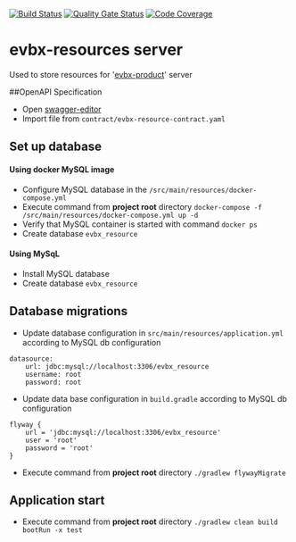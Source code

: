 [![Build Status](https://travis-ci.org/klindziukp/evbx-resources.svg?branch=master)](https://travis-ci.org/klindziukp/evbx-resources)
[![Quality Gate Status](https://sonarcloud.io/api/project_badges/measure?project=klindziukp_evbx-resources&metric=alert_status)](https://sonarcloud.io/dashboard?id=klindziukp_evbx-resources)
[![Code Coverage](https://sonarcloud.io/api/project_badges/measure?project=klindziukp_evbx-resources&metric=coverage)](https://sonarcloud.io/component_measures?id=klindziukp_evbx-resources&metric=coverage)

# evbx-resources server
Used to store resources for '[evbx-product](https://github.com/klindziukp/evbx-product)' server 

##OpenAPI Specification
* Open [swagger-editor](http://editor.swagger.io/)
* Import file from `contract/evbx-resource-contract.yaml`
## Set up database
#### Using docker MySQL image
* Configure MySQL database in the `/src/main/resources/docker-compose.yml`
* Execute command from __project root__ directory `docker-compose -f /src/main/resources/docker-compose.yml up -d`
* Verify that MySQL container is started with command `docker ps`
* Create database `evbx_resource`
#### Using MySqL
* Install MySQL database
* Create database `evbx_resource`

## Database migrations
* Update database configuration in `src/main/resources/application.yml` according to MySQL db configuration
```
datasource:
    url: jdbc:mysql://localhost:3306/evbx_resource
    username: root
    password: root
```
* Update data base configuration in `build.gradle` according to MySQL db configuration
```
flyway {
	url = 'jdbc:mysql://localhost:3306/evbx_resource'
	user = 'root'
	password = 'root'
}
```
* Execute command from __project root__ directory `./gradlew flywayMigrate`
## Application start
* Execute command from __project root__ directory `./gradlew clean build bootRun -x test` 

